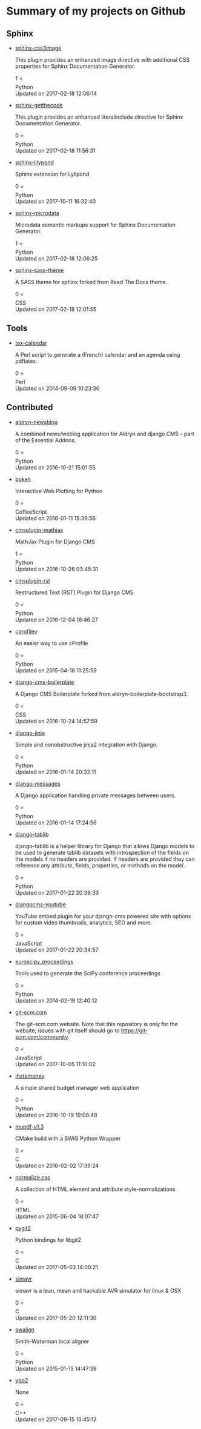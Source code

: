 
# Summary of my projects on Github


## Sphinx


* [sphinx-css3image](https://github.com/FabriceSalvaire/sphinx-css3image)

   This plugin provides an enhanced image directive with additional CSS properties for Sphinx Documentation Generator.

   1 :star:</br>
   Python</br>
   Updated on 2017-02-18 12:06:14

* [sphinx-getthecode](https://github.com/FabriceSalvaire/sphinx-getthecode)

   This plugin provides an enhanced literalinclude directive for Sphinx Documentation Generator.

   0 :star:</br>
   Python</br>
   Updated on 2017-02-18 11:56:31

* [sphinx-lilypond](https://github.com/FabriceSalvaire/sphinx-lilypond)

   Sphinx extension for Lylipond

   0 :star:</br>
   Python</br>
   Updated on 2017-10-11 16:32:40

* [sphinx-microdata](https://github.com/FabriceSalvaire/sphinx-microdata)

   Microdata semantic markups support for Sphinx Documentation Generator.

   1 :star:</br>
   Python</br>
   Updated on 2017-02-18 12:06:25

* [sphinx-sass-theme](https://github.com/FabriceSalvaire/sphinx-sass-theme)

   A SASS theme for sphinx forked from Read The Docs theme.

   0 :star:</br>
   CSS</br>
   Updated on 2017-02-18 12:01:55

## Tools


* [tex-calendar](https://github.com/FabriceSalvaire/tex-calendar)

   A Perl script to generate a (French) calendar and an agenda using pdflatex.

   0 :star:</br>
   Perl</br>
   Updated on 2014-09-09 10:23:36

## Contributed


* [aldryn-newsblog](https://github.com/FabriceSalvaire/aldryn-newsblog)

   A combined news/weblog application for Aldryn and django CMS – part of the Essential Addons.

   0 :star:</br>
   Python</br>
   Updated on 2016-10-21 15:01:55

* [bokeh](https://github.com/FabriceSalvaire/bokeh)

   Interactive Web Plotting for Python

   0 :star:</br>
   CoffeeScript</br>
   Updated on 2016-01-11 15:39:56

* [cmsplugin-mathjax](https://github.com/FabriceSalvaire/cmsplugin-mathjax)

   MathJax Plugin for Django CMS 

   1 :star:</br>
   Python</br>
   Updated on 2016-10-26 03:45:31

* [cmsplugin-rst](https://github.com/FabriceSalvaire/cmsplugin-rst)

   Restructured Text (RST) Plugin for Django CMS

   0 :star:</br>
   Python</br>
   Updated on 2016-12-04 18:46:27

* [cprofilev](https://github.com/FabriceSalvaire/cprofilev)

   An easier way to use cProfile

   0 :star:</br>
   Python</br>
   Updated on 2015-04-18 11:25:59

* [django-cms-boilerplate](https://github.com/FabriceSalvaire/django-cms-boilerplate)

   A Django CMS Boilerplate forked from aldryn-boilerplate-bootstrap3.

   0 :star:</br>
   CSS</br>
   Updated on 2016-10-24 14:57:59

* [django-jinja](https://github.com/FabriceSalvaire/django-jinja)

   Simple and nonobstructive jinja2 integration with Django.

   0 :star:</br>
   Python</br>
   Updated on 2016-01-14 20:32:11

* [django-messages](https://github.com/FabriceSalvaire/django-messages)

   A Django application handling private messages between users.

   0 :star:</br>
   Python</br>
   Updated on 2016-01-14 17:24:56

* [django-tablib](https://github.com/FabriceSalvaire/django-tablib)

   django-tablib is a helper library for Django that allows Django models to be used to generate tablib datasets with introspection of the fields on the models if no headers are provided. If headers are provided they can reference any attribute, fields, properties, or methods on the model.

   0 :star:</br>
   Python</br>
   Updated on 2017-01-22 20:39:33

* [djangocms-youtube](https://github.com/FabriceSalvaire/djangocms-youtube)

   YouTube embed plugin for your django-cms powered site with options for custom video thumbnails, analytics, SEO and more.

   0 :star:</br>
   JavaScript</br>
   Updated on 2017-01-22 20:34:57

* [euroscipy_proceedings](https://github.com/FabriceSalvaire/euroscipy_proceedings)

   Tools used to generate the SciPy conference proceedings

   0 :star:</br>
   Python</br>
   Updated on 2014-02-19 12:40:12

* [git-scm.com](https://github.com/FabriceSalvaire/git-scm.com)

   The git-scm.com website. Note that this repository is only for the website; issues with git itself should go to https://git-scm.com/community.

   0 :star:</br>
   JavaScript</br>
   Updated on 2017-10-05 11:10:02

* [ihatemoney](https://github.com/FabriceSalvaire/ihatemoney)

   A simple shared budget manager web application

   0 :star:</br>
   Python</br>
   Updated on 2016-10-19 19:08:48

* [mupdf-v1.3](https://github.com/FabriceSalvaire/mupdf-v1.3)

   CMake build with a SWIG Python Wrapper

   0 :star:</br>
   C</br>
   Updated on 2016-02-02 17:39:24

* [normalize.css](https://github.com/FabriceSalvaire/normalize.css)

   A collection of HTML element and attribute style-normalizations

   0 :star:</br>
   HTML</br>
   Updated on 2015-06-04 18:07:47

* [pygit2](https://github.com/FabriceSalvaire/pygit2)

   Python bindings for libgit2

   0 :star:</br>
   C</br>
   Updated on 2017-05-03 14:00:21

* [simavr](https://github.com/FabriceSalvaire/simavr)

   simavr is a lean, mean and hackable AVR simulator for linux & OSX

   0 :star:</br>
   C</br>
   Updated on 2017-05-20 12:11:30

* [swalign](https://github.com/FabriceSalvaire/swalign)

   Smith-Waterman local aligner

   0 :star:</br>
   Python</br>
   Updated on 2015-01-15 14:47:39

* [vpo2](https://github.com/FabriceSalvaire/vpo2)

   None

   0 :star:</br>
   C++</br>
   Updated on 2017-09-15 16:45:12
